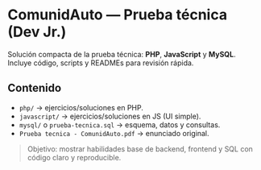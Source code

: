 # ComunidAuto — Prueba técnica (Dev Jr.)

Solución compacta de la prueba técnica: **PHP**, **JavaScript** y **MySQL**.  
Incluye código, scripts y READMEs para revisión rápida.

## Contenido

- `php/` → ejercicios/soluciones en PHP.
- `javascript/` → ejercicios/soluciones en JS (UI simple).
- `mysql/` o `prueba-tecnica.sql` → esquema, datos y consultas.
- `Prueba tecnica - ComunidAuto.pdf` → enunciado original.

> Objetivo: mostrar habilidades base de backend, frontend y SQL con código claro y reproducible.
